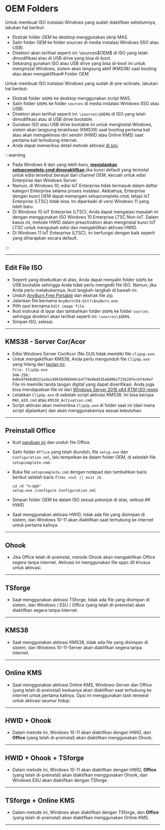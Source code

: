 # OEM Folders

Untuk membuat ISO instalasi Windows yang sudah diaktifkan sebelumnya, lakukan hal berikut:
-   Ekstrak folder $OEM$ ke desktop menggunakan skrip MAS.
-   Salin folder $OEM$ ke folder sources di media instalasi Windows (ISO atau USB).
-   Direktori akan terlihat seperti ini: \sources\$OEM$ di ISO yang telah dimodifikasi atau di USB drive yang bisa di-boot.
-   Sekarang gunakan ISO atau USB drive yang bisa di-boot ini untuk menginstal Windows, sistem akan langsung aktif (KMS38) saat booting atau akan mengaktifkan# Folder OEM

Untuk membuat ISO instalasi Windows yang sudah di-pre-activate, lakukan hal berikut:
- Ekstrak folder `$OEM$` ke desktop menggunakan script MAS.
- Salin folder `$OEM$` ke folder `sources` di media instalasi Windows (ISO atau USB).
- Direktori akan terlihat seperti ini: `\sources\$OEM$` di ISO yang telah dimodifikasi atau di USB drive bootable.
- Gunakan ISO atau USB drive bootable ini untuk menginstal Windows, sistem akan langsung teraktivasi (KMS38) saat booting pertama kali atau akan mengaktivasi diri sendiri (HWID atau Online KMS) saat pertama kali terhubung internet.
- Anda dapat memeriksa detail metode aktivasi [di sini](intro.md).

:::warning

- Pada Windows 8 dan yang lebih baru, [**menjalankan setupcomplete.cmd dinonaktifkan**](https://learn.microsoft.com/en-us/windows-hardware/manufacture/desktop/add-a-custom-script-to-windows-setup?view=windows-11#windows-setup-scripts) jika kunci default yang terinstal untuk edisi tersebut berasal dari channel OEM, kecuali untuk edisi Enterprise dan Windows Server.
- Namun, di Windows 10, edisi IoT Enterprise tidak termasuk dalam daftar kategori Enterprise selama proses instalasi. Akibatnya, Enterprise dengan kunci OEM dapat menangani setupcomplete.cmd, tetapi IoT Enterprise (LTSC) tidak bisa. Ini diperbaiki di versi Windows 11 yang lebih baru.
- Di Windows 10 IoT Enterprise (LTSC), Anda dapat mengatasi masalah ini dengan menggunakan ISO Windows 10 Enterprise LTSC Non-IoT. Dalam kasus ini, metode HWID dalam preactivation akan menginstal kunci IoT LTSC untuk mengubah edisi dan mengaktifkan aktivasi HWID.  
- Di Windows 11 IoT Enterprise (LTSC), ini berfungsi dengan baik seperti yang diharapkan secara default.

:::

------------------------------------------------------------------------

## Edit File ISO

- Seperti yang disebutkan di atas, Anda dapat menyalin folder `$OEM$` ke USB bootable sehingga Anda tidak perlu mengedit file ISO. Namun, jika Anda perlu melakukannya, ikuti langkah-langkah di bawah ini.
- Unduh [AnyBurn Free Portable](https://www.anyburn.com/download.php) dan ekstrak file zip.
- Jalankan file bernama `AnyBurn(64-bit)\AnyBurn.exe`.
- Pilih opsi bernama `Edit image file`.
- Ikuti instruksi di layar dan tambahkan folder `$OEM$` ke folder `sources` sehingga direktori akan terlihat seperti ini: `\sources\$OEM$`.
- Simpan ISO, selesai.

------------------------------------------------------------------------

## KMS38 - Server Cor/Acor

- Edisi Windows Server Cor/Acor (No GUI) tidak memiliki file `clipup.exe`.
- Untuk mengaktifkan KMS38, Anda perlu mengunduh file `ClipUp.exe` yang hilang dari [tautan ini](https://app.box.com/s/cwoxub9tqyowhnyva6ign6qnogb6vk0o).  
  `File: ClipUp.exe`  
  `SHA-256: 0d6e9f6bbd0321eda149658d96040cb4f79e0bd93ba60061f25b28fecbf4d4ef`  
  File ini memiliki tanda tangan digital yang dapat diverifikasi. Anda juga bisa mendapatkan file ini dari [Windows Server 2016 x64 RTM ISO resmi](https://download.microsoft.com/download/1/6/F/16FA20E6-4662-482A-920B-1A45CF5AAE3C/14393.0.160715-1616.RS1_RELEASE_SERVER_EVAL_X64FRE_EN-US.ISO).
- Letakkan `ClipUp.exe` di sebelah script aktivasi KMS38. Ini bisa berupa `MAS_AIO.cmd` atau `KMS38_Activation.cmd`.
- Script aktivasi akan memeriksa `ClipUp.exe` di folder saat ini (dari mana script dijalankan) dan akan menggunakannya sesuai kebutuhan.

------------------------------------------------------------------------

## Preinstall Office

- Ikuti [panduan ini](https://gravesoft.dev/office_c2r_custom) dan unduh file Office.
- Salin folder `Office` yang telah diunduh, file `setup.exe` dan `Configuration.xml`, lalu tempelkan ke dalam folder $OEM$, di sebelah file `setupcomplete.cmd`.
- Buka file `setupcomplete.cmd` dengan notepad dan tambahkan baris berikut setelah baris `fltmc >nul || exit /b`.
	```
	cd /d "%~dp0"
	setup.exe /configure Configuration.xml
	```
- Simpan folder $OEM$ ke dalam ISO sesuai petunjuk di atas, selesai.## HWID

- Saat menggunakan aktivasi HWID, tidak ada file yang disimpan di sistem, dan Windows 10-11 akan diaktifkan saat terhubung ke internet untuk pertama kalinya.

------------------------------------------------------------------------

## Ohook

- Jika Office telah di-preinstal, metode Ohook akan mengaktifkan Office segera tanpa internet. Aktivasi ini menggunakan file sppc.dll khusus untuk aktivasi.

------------------------------------------------------------------------

## TSforge

- Saat menggunakan aktivasi TSforge, tidak ada file yang disimpan di sistem, dan Windows / ESU / Office (yang telah di-preinstal) akan diaktifkan segera tanpa internet.

------------------------------------------------------------------------

## KMS38

- Saat menggunakan aktivasi KMS38, tidak ada file yang disimpan di sistem, dan Windows 10-11-Server akan diaktifkan segera tanpa internet.

------------------------------------------------------------------------

## Online KMS

- Saat menggunakan aktivasi Online KMS, Windows-Server dan Office (yang telah di-preinstal) keduanya akan diaktifkan saat terhubung ke internet untuk pertama kalinya. Opsi ini menggunakan task renewal untuk aktivasi seumur hidup.

------------------------------------------------------------------------

## HWID + Ohook

- Dalam metode ini, Windows 10-11 akan diaktifkan dengan HWID, dan **Office** (yang telah di-preinstal) akan diaktifkan menggunakan Ohook.

------------------------------------------------------------------------

## HWID + Ohook + TSforge

- Dalam metode ini, Windows 10-11 akan diaktifkan dengan HWID, **Office** (yang telah di-preinstal) akan diaktifkan menggunakan Ohook, dan Windows ESU akan diaktifkan dengan TSforge.

------------------------------------------------------------------------

## TSforge + Online KMS

- Dalam metode ini, Windows akan diaktifkan dengan TSforge, dan **Office** (yang telah di-preinstal) akan diaktifkan menggunakan Online KMS.

------------------------------------------------------------------------